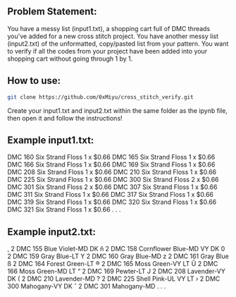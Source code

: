 ## Problem Statement:

You have a messy list (input1.txt), a shopping cart full of DMC threads you've added for a new cross stitch project. You have another messy list (input2.txt) of the unformatted, copy/pasted list from your pattern. You want to verify if all the codes from your project have been added into your shopping cart without going through 1 by 1.

## How to use:
```bash
git clone https://github.com/0xMiyu/cross_stitch_verify.git
```
Create your input1.txt and input2.txt within the same folder as the ipynb file, then open it and follow the instructions!

## Example input1.txt:
DMC 160 Six Strand Floss 1 x $0.66
DMC 165 Six Strand Floss 1 x $0.66
DMC 166 Six Strand Floss 1 x $0.66
DMC 169 Six Strand Floss 1 x $0.66
DMC 208 Six Strand Floss 1 x $0.66
DMC 210 Six Strand Floss 1 x $0.66
DMC 225 Six Strand Floss 1 x $0.66
DMC 300 Six Strand Floss 2 x $0.66
DMC 301 Six Strand Floss 2 x $0.66
DMC 307 Six Strand Floss 1 x $0.66
DMC 311 Six Strand Floss 1 x $0.66
DMC 317 Six Strand Floss 1 x $0.66
DMC 319 Six Strand Floss 1 x $0.66
DMC 320 Six Strand Floss 1 x $0.66
DMC 321 Six Strand Floss 1 x $0.66
.
.
.

## Example input2.txt:
, 2 DMC 155 Blue Violet-MD DK
ñ 2 DMC 158 Cornflower Blue-MD VY DK
0 2 DMC 159 Gray Blue-LT
Y 2 DMC 160 Gray Blue-MD
z 2 DMC 161 Gray Blue
ß 2 DMC 164 Forest Green-LT
® 2 DMC 165 Moss Green-VY LT
Û 2 DMC 166 Moss Green-MD LT
“ 2 DMC 169 Pewter-LT
J 2 DMC 208 Lavender-VY DK
( 2 DMC 210 Lavender-MD
? 2 DMC 225 Shell Pink-UL VY LT
› 2 DMC 300 Mahogany-VY DK
ˆ 2 DMC 301 Mahogany-MD
.
.
.